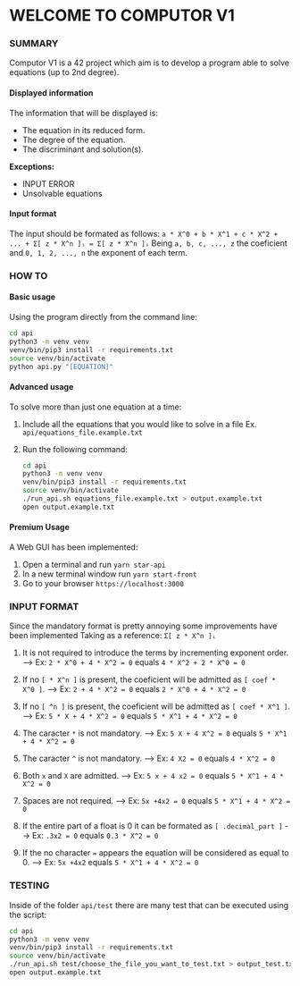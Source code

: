 # WELCOME TO COMPUTOR V1


### SUMMARY
Computor V1 is a 42 project which aim is to develop a program able to solve equations (up to 2nd degree).

#### Displayed information
The information that will be displayed is:
* The equation in its reduced form.
* The degree of the equation.
* The discriminant and solution(s).

**Exceptions:**
* INPUT ERROR
* Unsolvable equations

#### Input format
The input should be formated as follows:
`a * X^0 + b * X^1 + c * X^2 + ... + Σ[ z * X^n ]ᵢ = Σ[ z * X^n ]ᵢ`
Being `a, b, c, ..., z` the coeficient and `0, 1, 2, ..., n` the exponent of each term.


### HOW TO
#### Basic usage
Using the program directly from the command line:

```bash
cd api
python3 -m venv venv
venv/bin/pip3 install -r requirements.txt
source venv/bin/activate
python api.py "[EQUATION]"
```

#### Advanced usage
To solve more than just one equation at a time:

1.  Include all the equations that you would like to solve in a file
    Ex. `api/equations_file.example.txt`

2.  Run the following command:
    ```bash
    cd api
    python3 -m venv venv
    venv/bin/pip3 install -r requirements.txt
    source venv/bin/activate
    ./run_api.sh equations_file.example.txt > output.example.txt
    open output.example.txt
    ```

#### Premium Usage
A Web GUI has been implemented:

1.  Open a terminal and run `yarn star-api`
2.  In a new terminal window run `yarn start-front`
3.  Go to your browser `https://localhost:3000`


### INPUT FORMAT
Since the mandatory format is pretty annoying some improvements have been implemented
Taking as a reference: `Σ[ z * X^n ]ᵢ`

1.  It is not required to introduce the terms by incrementing exponent order.
    --> Ex: `2 * X^0 + 4 * X^2 = 0` equals `4 * X^2 + 2 * X^0 = 0`

2.  If no `[ * X^n ]` is present, the coeficient will be admitted as `[ coef * X^0 ]`.
    --> Ex: `2 + 4 * X^2 = 0` equals `2 * X^0 + 4 * X^2 = 0`

3.  If no `[ ^n ]` is present, the coeficient will be admitted as `[ coef * X^1 ]`.
    --> Ex: `5 * X + 4 * X^2 = 0` equals `5 * X^1 + 4 * X^2 = 0`

4.  The caracter `*` is not mandatory.
    --> Ex: `5 X + 4 X^2 = 0` equals `5 * X^1 + 4 * X^2 = 0`

5.  The caracter `^` is not mandatory.
    --> Ex: `4 X2 = 0` equals `4 * X^2 = 0`

6.  Both `x` and `X` are admitted.
    --> Ex: `5 x + 4 x2 = 0` equals `5 * X^1 + 4 * X^2 = 0`

7.  Spaces are not required.
    --> Ex: `5x +4x2 = 0` equals `5 * X^1 + 4 * X^2 = 0`

8.  If the entire part of a float is 0 it can be formated as `[ .decimal_part ]`
    --> Ex: `.3x2 = 0` equals `0.3 * X^2 = 0`

9.  If the no character `=` appears the equation will be considered as equal to 0.
    --> Ex: `5x +4x2` equals `5 * X^1 + 4 * X^2 = 0`


### TESTING
Inside of the folder `api/test` there are many test that can be executed using the script:
```bash
cd api
python3 -m venv venv
venv/bin/pip3 install -r requirements.txt
source venv/bin/activate
./run_api.sh test/choose_the_file_you_want_to_test.txt > output_test.txt
open output.example.txt
```
